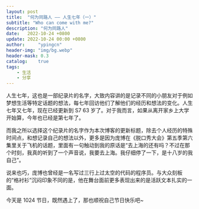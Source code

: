 ```yaml
---
layout: post
title:  "何为同路人 —— 人生七年（一）"
subtitle: "Who can come with me?"
description: "何为同路人"
date:   2022-10-24 +0800
update: 2022-10-24 00:00 +0800
author:     "ypingcn"
header-img: "img/bg.webp"
header-mask: 0.3
catalog:    true
tags:
    - 生活
    - 分享
---
```


人生七年，这也是一部纪录片的名字，大致内容讲的是记录不同的小朋友对于例如梦想生活等特定话题的想法，每七年回访他们了解他们的经历和想法的变化。人生七年又七年，现在已经更新到 S7 63 岁了。对于我而言，如果从离开家乡上大学开始算，今年也已经是第七年了。

而我之所以选择这个纪录片的名字作为本次博客的更新标题，除去个人经历的特殊时间点，和想记录自己的想法以外，更多是因为庞博在《脱口秀大会》第五季第六集里关于飞机的话题，里面有一句触动到我的原话是“去上海的还有吗？不过在那个时刻，我真的听到了一个声音说，我要去上海。我仔细停了一下，是十八岁的我自己”。

说来也巧，庞博也曾经是一名写过三行上过太空的代码的程序员。与大众刻板的“格衬衫”沉闷印象不同的是，他在舞台面前更多表现出来的是活跃文本扎实的一面。

今天是 1024 节日，既然遇上了，那也顺祝自己节日快乐吧~
